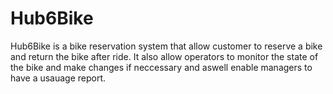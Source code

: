 # Hub6Bike
Hub6Bike is a bike reservation system that allow customer to reserve a bike and return the bike after ride. It also allow operators to monitor the state of the bike and make changes if neccessary and aswell enable managers to have a usauage report.
